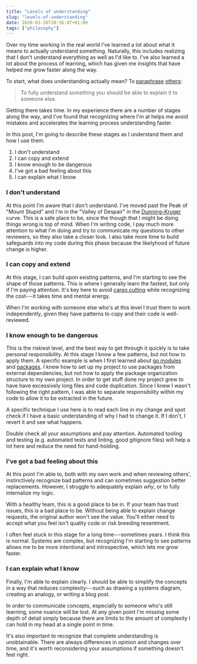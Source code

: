 ```yaml
---
title: "Levels of understanding"
slug: "levels-of-understanding"
date: 2020-03-26T20:56:07+01:00
tags: ["philosophy"]
---
```


Over my time working in the real world I've learned a lot about what it means to actually understand something. Naturally, this includes realizing that I don't understand everything as well as I'd like to. I've also learned a lot about the process of learning, which has given me insights that have helped me grow faster along the way.

To start, what does understanding actually mean?
To [paraphrase](https://www.goodreads.com/quotes/243913-in-general-i-feel-if-you-can-t-say-it-clearly) [others](https://www.goodreads.com/quotes/19421-if-you-can-t-explain-it-to-a-six-year-old):

> To fully understand something you should be able to explain it to someone else.

Getting there takes time. In my experience there are a number of stages along the way, and I've found that recognizing where I'm at helps me avoid mistakes and accelerates the learning process understanding faster.

In this post, I'm going to describe these stages as I understand them and how I use them.

<div class="levels">

1. I don't understand
1. I can copy and extend
1. I know enough to be dangerous
1. I've got a bad feeling about this
1. I can explain what I know

</div>

### I don't understand

At this point I'm aware that I don't understand. I've moved past the Peak of "Mount Stupid" and I'm in the "Valley of Despair" in the [Dunning–Kruger](https://en.wikipedia.org/wiki/Dunning%E2%80%93Kruger_effect) curve. This is a safe place to be, since the though that I might be doing things wrong is top of mind. When I'm writing code, I pay much more attention to what I'm doing and try to communicate my questions to other reviewers, so they also take a closer look. I also take more time to build safeguards into my code during this phase because the likelyhood of future change is higher.

### I can copy and extend

At this stage, I can build upon existing patterns, and I'm starting to see the shape of those patterns. This is where I generally learn the fastest, but only if I'm paying attention. It's key here to avoid [cargo culting](https://en.wikipedia.org/wiki/Cargo_cult_programming) while recognizing the cost---it takes time and mental energy.

When I'm working with someone else who's at this level I trust them to work independently, given they have patterns to copy and their code is well-reviewed.

### I know enough to be dangerous

This is the riskiest level, and the best way to get through it quickly is to take personal responsibility. At this stage I know a few patterns, but not how to apply them. A specific example is when I first learned about [go modules](https://blog.golang.org/using-go-modules) and [packages](https://golang.org/ref/spec#Packages). I knew how to set up my project to use packages from external dependencies, but not how to apply the package organization structure to my own project. In order to get stuff done my project grew to have have excessively long files and code duplication. Since I knew I wasn't following the right pattern, I was able to separate responsibility within my code to allow it to be extracted in the future.

A specific technique I use here is to read each line in my change and spot check if I have a basic understanding of why I had to change it. If I don't, I revert it and see what happens.

Double check all your assumptions and pay attention. Automated tooling and testing (e.g. automated tests and linting, good gitignore files) will help a lot here and reduce the need for hand-holding.

### I've got a bad feeling about this

At this point I'm able to, both with my own work and when reviewing others', instinctively recognize bad patterns and can sometimes suggestion better replacements. However, I struggle to adequately explain _why_, or to fully internalize my logic.

With a healthy team, this is a good place to be in. If your team has trust issues, this is a bad place to be. Without being able to explain change requests, the original author won't see the value. You'll either need to accept what you feel isn't quality code or risk breeding resentment.

I often feel stuck in this stage for a long time---sometimes years. I think this is normal. Systems are complex, but recognizing I'm starting to see patterns allows me to be more intentional and introspective, which lets me grow faster.

### I can explain what I know

Finally, I'm able to explain clearly. I should be able to simplify the concepts in a way that reduces complexity---such as drawing a systems diagram, creating an analogy, or writing a blog post.

In order to communicate concepts, especially to someone who's still learning, some nuance will be lost. At any given point I'm missing some depth of detail simply because there are limits to the amount of complexity I can hold in my head at a single point in time.

It's also important to recognize that complete understanding is unobtainable. There are always differences in opinion and changes over time, and it's worth reconsidering your assumptions if something doesn't feel right.
